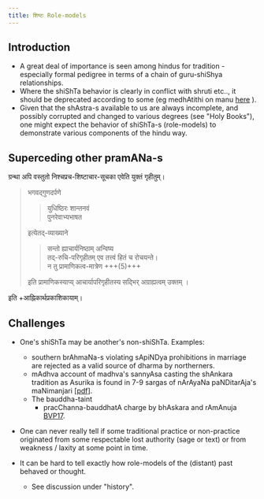 ```yaml
---
title: शिष्टः Role-models
---
```



## Introduction

- A great deal of importance is seen among hindus for tradition - especially formal pedigree in terms of a chain of guru-shiShya relationships.
- Where the shiShTa behavior is clearly in conflict with shruti etc.., it should be deprecated according to some (eg medhAtithi on manu [here](https://www.wisdomlib.org/hinduism/book/manusmriti-with-the-commentary-of-medhatithi/d/doc200283.html) ).
- Given that the shAstra-s available to us are always incomplete, and possibly corrupted and changed to various degrees (see "Holy Books"), one might expect the behavior of shiShTa-s (role-models) to demonstrate various components of the hindu way.



## Superceding other pramANa-s
ग्रन्था अपि वस्तुतो निश्चप्रच-शिष्टाचार-सूचका एवेति युक्तं गृहीतुम्।  

> भगवद्गुणदर्पणे
>
> > युधिष्ठिरः शान्तनवं  
> > पुनरेवाभ्यभाषत
>
> इत्येतद्-व्याख्याने
>
> > सन्तो ह्याचार्यनिष्ठाम् अन्विष्य  
> > तद्-रुचि-परिगृहीतम् एव तत्त्वं हितं च रोचयन्ते।  
> > न तु प्रामाणिकत्व-मात्रेण +++(5)+++
>
> इति प्रामाणिकस्याप्य् आचार्यापरिगृहीतस्य सद्भिर् अग्राह्यत्वम् उक्तम् ।

इति +आह्निकार्थप्रकाशिकायाम्। 

## Challenges

- One's shiShTa may be another's non-shiShTa. Examples:
    - southern brAhmaNa-s violating sApiNDya prohibitions in marriage are rejected as a valid source of dharma by northerners.
    - mAdhva account of madhva's sannyAsa casting the shAnkara tradition as Asurika is found in 7-9 sargas of nArAyaNa paNDitarAja's maNimanjari \[[pdf](https://archive.org/details/ManimanjariOfNarayanaPandita/page/n21)\]. 
    - The bauddha-taint
        - pracChanna-bauddhatA charge by bhAskara and rAmAnuja [BVP17](https://groups.google.com/d/msg/bvparishat/kZikXaymSIw/Ej9695exBAAJ).

- One can never really tell if some traditional practice or non-practice originated from some respectable lost authority (sage or text) or from weakness / laxity at some point in time.
- It can be hard to tell exactly how role-models of the (distant) past behaved or thought.
    - See discussion under "history".
